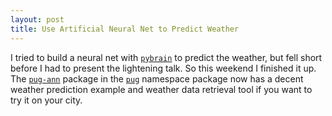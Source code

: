 ```yaml
---
layout: post
title: Use Artificial Neural Net to Predict Weather
---
```


I tried to build a neural net with [`pybrain`](http://pybrain.org/) to predict the weather, but fell short before I had to present the lightening talk. So this weekend I finished it up. The [`pug-ann`](http://github.com/hobson/pug-ann) package in the [`pug`](http://github.com/hobson/pug) namespace package now has a decent weather prediction example and weather data retrieval tool if you want to try it on your city.
